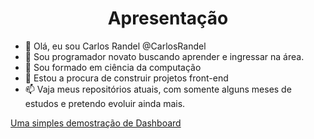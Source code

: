 <h1 align="center"> Apresentação </h1>

- 👋 Olá, eu sou Carlos Randel @CarlosRandel
- 👀 Sou programador novato buscando aprender e ingressar na área.
- 🌱 Sou formado em ciência da computação
- 💞️ Estou a procura de construir projetos front-end 
- 📫 Vaja meus repositórios atuais, com somente alguns meses de estudos e pretendo evoluir ainda mais. 

<a href="https://github.com/CarlosRandel/projeto-fron-0portifolio/tree/master"> Uma simples demostração de Dashboard</a>
<a> </a>
<a> </a>



<!---
CarlosRandel/CarlosRandel is a ✨ special ✨ repository because its `README.md` (this file) appears on your GitHub profile.
You can click the Preview link to take a look at your changes.
--->
